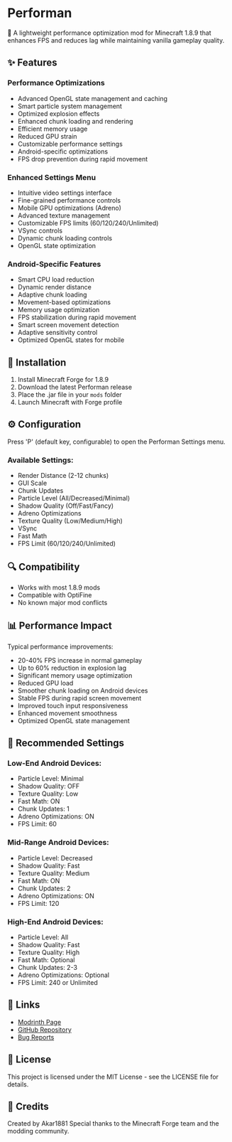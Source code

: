 # Performan

🚀 A lightweight performance optimization mod for Minecraft 1.8.9 that enhances FPS and reduces lag while maintaining vanilla gameplay quality.

## ✨ Features

### Performance Optimizations
- Advanced OpenGL state management and caching
- Smart particle system management
- Optimized explosion effects
- Enhanced chunk loading and rendering
- Efficient memory usage
- Reduced GPU strain
- Customizable performance settings
- Android-specific optimizations
- FPS drop prevention during rapid movement

### Enhanced Settings Menu
- Intuitive video settings interface
- Fine-grained performance controls
- Mobile GPU optimizations (Adreno)
- Advanced texture management
- Customizable FPS limits (60/120/240/Unlimited)
- VSync controls
- Dynamic chunk loading controls
- OpenGL state optimization

### Android-Specific Features
- Smart CPU load reduction
- Dynamic render distance
- Adaptive chunk loading
- Movement-based optimizations
- Memory usage optimization
- FPS stabilization during rapid movement
- Smart screen movement detection
- Adaptive sensitivity control
- Optimized OpenGL states for mobile

## 🔧 Installation

1. Install Minecraft Forge for 1.8.9
2. Download the latest Performan release
3. Place the .jar file in your `mods` folder
4. Launch Minecraft with Forge profile

## ⚙️ Configuration

Press 'P' (default key, configurable) to open the Performan Settings menu.

### Available Settings:
- Render Distance (2-12 chunks)
- GUI Scale
- Chunk Updates
- Particle Level (All/Decreased/Minimal)
- Shadow Quality (Off/Fast/Fancy)
- Adreno Optimizations
- Texture Quality (Low/Medium/High)
- VSync
- Fast Math
- FPS Limit (60/120/240/Unlimited)

## 🔍 Compatibility

- Works with most 1.8.9 mods
- Compatible with OptiFine
- No known major mod conflicts

## 📊 Performance Impact

Typical performance improvements:
- 20-40% FPS increase in normal gameplay
- Up to 60% reduction in explosion lag
- Significant memory usage optimization
- Reduced GPU load
- Smoother chunk loading on Android devices
- Stable FPS during rapid screen movement
- Improved touch input responsiveness
- Enhanced movement smoothness
- Optimized OpenGL state management

## 🎯 Recommended Settings

### Low-End Android Devices:
- Particle Level: Minimal
- Shadow Quality: OFF
- Texture Quality: Low
- Fast Math: ON
- Chunk Updates: 1
- Adreno Optimizations: ON
- FPS Limit: 60

### Mid-Range Android Devices:
- Particle Level: Decreased
- Shadow Quality: Fast
- Texture Quality: Medium
- Fast Math: ON
- Chunk Updates: 2
- Adreno Optimizations: ON
- FPS Limit: 120

### High-End Android Devices:
- Particle Level: All
- Shadow Quality: Fast
- Texture Quality: High
- Fast Math: Optional
- Chunk Updates: 2-3
- Adreno Optimizations: Optional
- FPS Limit: 240 or Unlimited

## 🔗 Links

- [Modrinth Page](https://modrinth.com/mod/performan)
- [GitHub Repository](https://github.com/Akar1881/Performan)
- [Bug Reports](https://github.com/Akar1881/Performan/issues)

## 📜 License

This project is licensed under the MIT License - see the LICENSE file for details.

## 🌟 Credits

Created by Akar1881
Special thanks to the Minecraft Forge team and the modding community.